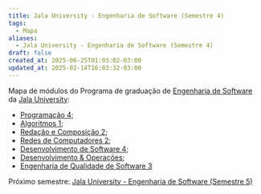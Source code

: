 ```yaml
---
title: Jala University - Engenharia de Software (Semestre 4)
tags:
  - Mapa
aliases:
  - Jala University - Engenharia de Software (Semestre 4)
draft: false
created_at: 2025-06-25T01:03:02-03:00
updated_at: 2025-02-14T16:03:32-03:00
---
```

Mapa de módulos do Programa de graduação de [Engenharia de Software](../../../05/07/entrada/Jala_University-Engenharia_de_Software.md) da [Jala University](../../../05/07/entrada/Jala%20University.md):

- [Programação 4](../notas/2025/06/26/entrada/Jala_University-Programacao_4.md);
- [Algoritmos 1](../notas/2025/06/27/entrada/Jala_University-Algoritmos_1.md);
- [Redação e Composição 2](../notas/2025/06/27/entrada/Jala_University-Redacao_e_Composicao_2.md);
- [Redes de Computadores 2](../notas/2025/06/27/entrada/Jala_University-Redes_de_Computadores_2.md);
- [Desenvolvimento de Software 4](../notas/2025/06/27/entrada/Jala_University-Desenvolvimento_de_Software_4.md);
- [Desenvolvimento & Operações](../notas/2025/06/27/entrada/Jala_University-Desenvolvimento_&_Operacoes.md);
- [Engenharia de Qualidade de Software 3](../notas/2025/06/27/entrada/Jala_University-Engenharia_de_Qualidade_de_Software_3.md)

Próximo semestre: [Jala University - Engenharia de Software (Semestre 5)](Jala_University-Engenharia_de_Software-Semestre_5.md)